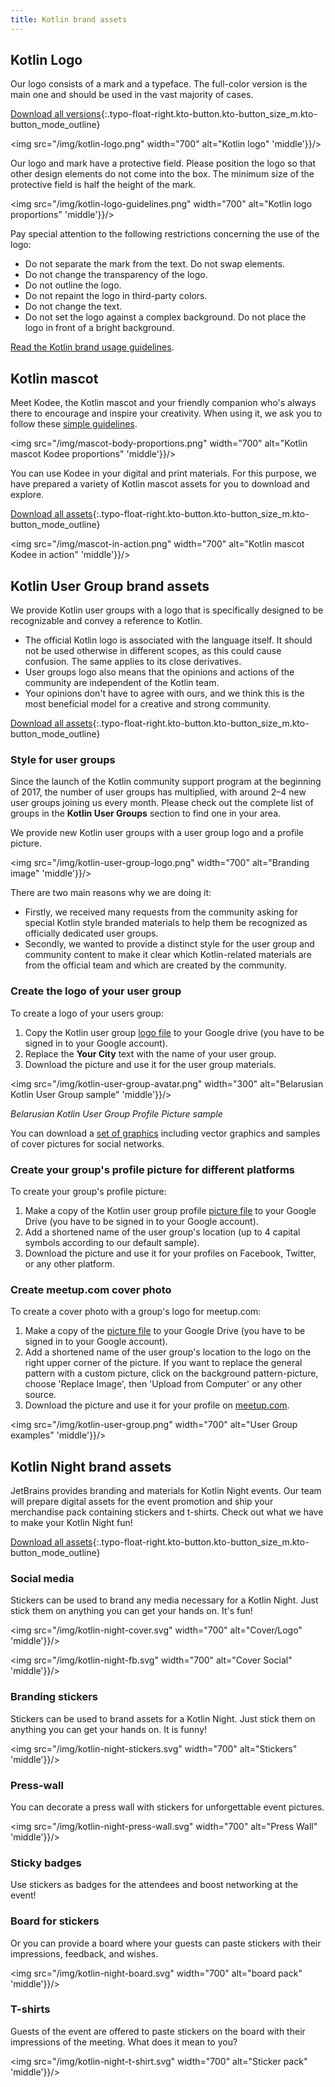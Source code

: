 ```yaml
---
title: Kotlin brand assets
---
```



## Kotlin Logo

Our logo consists of a mark and a typeface. 
The full-color version is the main one and should be used in the vast majority of cases.

[Download all versions](https://resources.jetbrains.com/storage/products/kotlin/docs/kotlin_logos.zip){:.typo-float-right.kto-button.kto-button_size_m.kto-button_mode_outline}

<img src="/img/kotlin-logo.png" width="700" alt="Kotlin logo"  'middle'}}/>

Our logo and mark have a protective field. Please position the logo so that other design elements do not come into the box.
The minimum size of the protective field is half the height of the mark.

<img src="/img/kotlin-logo-guidelines.png" width="700" alt="Kotlin logo proportions"  'middle'}}/>

Pay special attention to the following restrictions concerning the use of the logo:

* Do not separate the mark from the text. Do not swap elements.
* Do not change the transparency of the logo.
* Do not outline the logo.
* Do not repaint the logo in third-party colors.
* Do not change the text.
* Do not set the logo against a complex background. Do not place the logo in front of a bright background.

[Read the Kotlin brand usage guidelines](https://kotlinfoundation.org/guidelines/).

## Kotlin mascot

Meet Kodee, the Kotlin mascot and your friendly companion who's always there to encourage and inspire your creativity.
When using it, we ask you to follow these [simple guidelines](https://resources.jetbrains.com/storage/products/kotlin/docs/Kotlin_Mascot_Guidelines.pdf).

<img src="/img/mascot-body-proportions.png" width="700" alt="Kotlin mascot Kodee proportions"  'middle'}}/>

You can use Kodee in your digital and print materials. For this purpose, we have prepared a variety of 
Kotlin mascot assets for you to download and explore.

[Download all assets](https://resources.jetbrains.com/storage/products/kotlin/docs/kotlin_mascot_2.zip){:.typo-float-right.kto-button.kto-button_size_m.kto-button_mode_outline}

<img src="/img/mascot-in-action.png" width="700" alt="Kotlin mascot Kodee in action"  'middle'}}/>

## Kotlin User Group brand assets

We provide Kotlin user groups with a logo that is specifically designed to be recognizable and convey a reference to Kotlin.

* The official Kotlin logo is associated with the language itself. It should not be used otherwise in different scopes, 
   as this could cause confusion. The same applies to its close derivatives.
* User groups logo also means that the opinions and actions of the community are independent of the Kotlin team.
* Your opinions don't have to agree with ours, and we think this is the most beneficial model for a creative and strong community.

[Download all assets](https://drive.google.com/drive/folders/0B3Zi34svOj1RZ2sxZExhblRJc1k){:.typo-float-right.kto-button.kto-button_size_m.kto-button_mode_outline}

### Style for user groups

Since the launch of the Kotlin community support program at the beginning of 2017, the number of user groups has multiplied,
with around 2–4 new user groups joining us every month. Please check out the complete list of groups in 
the **Kotlin User Groups** section to find one in your area.

We provide new Kotlin user groups with a user group logo and a profile picture.

<img src="/img/kotlin-user-group-logo.png" width="700" alt="Branding image"  'middle'}}/>

There are two main reasons why we are doing it:

* Firstly, we received many requests from the community asking for special Kotlin style branded materials 
   to help them be recognized as officially dedicated user groups.
* Secondly, we wanted to provide a distinct style for the user group and community content to make it clear 
   which Kotlin-related materials are from the official team and which are created by the community.

### Create the logo of your user group

To create a logo of your users group:
1. Copy the Kotlin user group [logo file](https://docs.google.com/drawings/d/1IcJp8Z2jAwEliXrHB-l9RNK_2LrqGTkNuPPtjrW1iIU/edit) to your Google drive (you have to be signed in to your Google account).
2. Replace the **Your City** text with the name of your user group.
3. Download the picture and use it for the user group materials.

<img src="/img/kotlin-user-group-avatar.png" width="300" alt="Belarusian Kotlin User Group sample"  'middle'}}/>

*Belarusian Kotlin User Group Profile Picture sample*

You can download a [set of graphics](https://drive.google.com/drive/folders/0B3Zi34svOj1RZ2sxZExhblRJc1k) including vector graphics and samples of cover pictures for social networks.

### Create your group's profile picture for different platforms

To create your group's profile picture:
1. Make a copy of the Kotlin user group profile [picture file](https://docs.google.com/drawings/d/1buhwccmllb7wFS0OIAub0WC4DIuSHRiDpjEQhB4tkPs/edit) to your Google Drive (you have to be signed in to your Google account).
2. Add a shortened name of the user group's location (up to 4 capital symbols according to our default sample).
3. Download the picture and use it for your profiles on Facebook, Twitter, or any other platform.

### Create meetup.com cover photo

To create a cover photo with a group's logo for meetup.com:
1. Make a copy of the [picture file](https://drive.google.com/file/d/1g_0Plf_do6vrXvy1R-Hx430vfV2CPVKN/view) to your Google
   Drive (you have to be signed in to your Google account).
2. Add a shortened name of the user group's location to the logo on the right upper corner of the picture. 
   If you want to replace the general pattern with a custom picture, click on
   the background pattern-picture, choose 'Replace Image', then 'Upload from Computer' or any other source.
3. Download the picture and use it for your profile on [meetup.com](https://meetup.com).

<img src="/img/kotlin-user-group.png" width="700" alt="User Group examples"  'middle'}}/>

## Kotlin Night brand assets

JetBrains provides branding and materials for Kotlin Night events. 
Our team will prepare digital assets for the event promotion and ship your merchandise pack containing stickers and t-shirts. 
Check out what we have to make your Kotlin Night fun!

[Download all assets](https://drive.google.com/drive/folders/1wTJ-PiO6VvbY6XdACGLsWZ_N8KHI0Nvr){:.typo-float-right.kto-button.kto-button_size_m.kto-button_mode_outline}

### Social media

Stickers can be used to brand any media necessary for a Kotlin Night. Just stick them on anything you can get your hands on. 
It's fun!

<img src="/img/kotlin-night-cover.svg" width="700" alt="Cover/Logo"  'middle'}}/>

<img src="/img/kotlin-night-fb.svg" width="700" alt="Cover Social"  'middle'}}/>

### Branding stickers

Stickers can be used to brand assets for a Kotlin Night. Just stick them on anything you can get your hands on. 
It is funny!

<img src="/img/kotlin-night-stickers.svg" width="700" alt="Stickers"  'middle'}}/>

<!-- <img src="/img/kotlin-night-stickers-usage.svg" width="700" alt="Stickers usage"  'middle'}}/> -->

### Press-wall

You can decorate a press wall with stickers for unforgettable event pictures.

<img src="/img/kotlin-night-press-wall.svg" width="700" alt="Press Wall"  'middle'}}/>

### Sticky badges

Use stickers as badges for the attendees and boost networking at the event!

### Board for stickers

Or you can provide a board where your guests can paste stickers with their impressions, feedback, and wishes.

<img src="/img/kotlin-night-board.svg" width="700" alt="board pack"  'middle'}}/>

### T-shirts

Guests of the event are offered to paste stickers on the board with their impressions of the meeting. 
What does it mean to you?

<img src="/img/kotlin-night-t-shirt.svg" width="700" alt="Sticker pack"  'middle'}}/>
